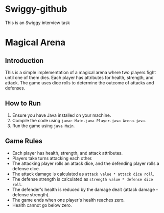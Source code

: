 # Swiggy-github
This is an Swiggy interview task 


# Magical Arena

## Introduction
This is a simple implementation of a magical arena where two players fight until one of them dies. Each player has attributes for health, strength, and attack. The game uses dice rolls to determine the outcome of attacks and defenses.

## How to Run
1. Ensure you have Java installed on your machine.
2. Compile the code using `javac Main.java Player.java Arena.java`.
3. Run the game using `java Main`.

## Game Rules
- Each player has health, strength, and attack attributes.
- Players take turns attacking each other.
- The attacking player rolls an attack dice, and the defending player rolls a defense dice.
- The attack damage is calculated as `attack value * attack dice roll`.
- The defense strength is calculated as `strength value * defense dice roll`.
- The defender's health is reduced by the damage dealt (attack damage - defense strength).
- The game ends when one player's health reaches zero.
- Health cannot go below zero.
